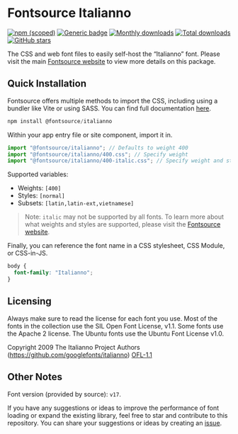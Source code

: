 # Fontsource Italianno

[![npm (scoped)](https://img.shields.io/npm/v/@fontsource/italianno?color=brightgreen)](https://www.npmjs.com/package/@fontsource/italianno) [![Generic badge](https://img.shields.io/badge/fontsource-passing-brightgreen)](https://github.com/fontsource/fontsource) [![Monthly downloads](https://badgen.net/npm/dm/@fontsource/italianno)](https://github.com/fontsource/fontsource) [![Total downloads](https://badgen.net/npm/dt/@fontsource/italianno)](https://github.com/fontsource/fontsource) [![GitHub stars](https://img.shields.io/github/stars/fontsource/fontsource.svg?style=social&label=Star)](https://github.com/fontsource/fontsource/stargazers)

The CSS and web font files to easily self-host the “Italianno” font. Please visit the main [Fontsource website](https://fontsource.org/fonts/italianno) to view more details on this package.

## Quick Installation

Fontsource offers multiple methods to import the CSS, including using a bundler like Vite or using SASS. You can find full documentation [here](https://fontsource.org/docs/getting-started/introduction).

```javascript
npm install @fontsource/italianno
```

Within your app entry file or site component, import it in.

```javascript
import "@fontsource/italianno"; // Defaults to weight 400
import "@fontsource/italianno/400.css"; // Specify weight
import "@fontsource/italianno/400-italic.css"; // Specify weight and style
```

Supported variables:
- Weights: `[400]`
- Styles: `[normal]`
- Subsets: `[latin,latin-ext,vietnamese]`

> Note: `italic` may not be supported by all fonts. To learn more about what weights and styles are supported, please visit the [Fontsource website](https://fontsource.org/fonts/italianno).

Finally, you can reference the font name in a CSS stylesheet, CSS Module, or CSS-in-JS.

```css
body {
  font-family: "Italianno";
}
```

## Licensing
Always make sure to read the license for each font you use. Most of the fonts in the collection use the SIL Open Font License, v1.1. Some fonts use the Apache 2 license. The Ubuntu fonts use the Ubuntu Font License v1.0.

Copyright 2009 The Italianno Project Authors (https://github.com/googlefonts/italianno)
[OFL-1.1](https://openfontlicense.org)

## Other Notes
Font version (provided by source): `v17`.

If you have any suggestions or ideas to improve the performance of font loading or expand the existing library, feel free to star and contribute to this repository. You can share your suggestions or ideas by creating an [issue](https://github.com/fontsource/fontsource/issues).